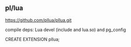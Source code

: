 ## pl/lua

https://github.com/pllua/pllua.git

compile deps: Lua devel (include and lua.so) and pg_config

CREATE EXTENSION pllua;
